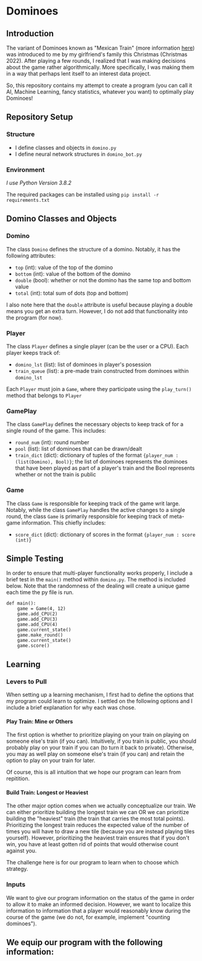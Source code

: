 # Dominoes

## Introduction 

The variant of Dominoes known as "Mexican Train" (more information [here](https://en.wikipedia.org/wiki/Mexican_Train)) was introduced to me by my girlfriend's family this Christmas (Christmas 2022). After playing a few rounds, I realized that I was making decisions about the game rather algorithmically. More specifically, I was making them in a way that perhaps lent itself to an interest data project. 

So, this repository contains my attempt to create a program (you can call it AI, Machine Learning, fancy statistics, whatever you want) to optimally play Dominoes! 

## Repository Setup 

### Structure 
- I define classes and objects in `domino.py`
- I define neural network structures in `domino_bot.py`

### Environment 

_I use Python Version 3.8.2_

The required packages can be installed using `pip install -r requirements.txt`

## Domino Classes and Objects

### Domino 

The class `Domino` defines the structure of a domino. Notably, it has the following attributes: 
- `top` (int): value of the top of the domino 
- `bottom` (int): value of the bottom of the domino 
- `double` (bool): whether or not the domino has the same top and bottom value 
- `total` (int): total sum of dots (top and bottom)

I also note here that the `double` attribute is useful because playing a double means you get an extra turn. However, I do not add that functionality into the program (for now). 

### Player 

The class `Player` defines a single player (can be the user or a CPU). Each player keeps track of:
- `domino_lst` (list): list of dominoes in player's posession 
- `train_queue` (list): a pre-made train constructed from dominoes within `domino_lst` 

Each `Player` must join a `Game`, where they participate using the `play_turn()` method that belongs to `Player`

### GamePlay

The class `GamePlay` defines the necessary objects to keep track of for a single round of the game. This includes: 
- `round_num` (int): round number 
- `pool` (list): list of dominoes that can be drawn/dealt 
- `train_dict` (dict): dictionary of tuples of the format `{player_num : (list(Domino), Bool)}`; the list of dominoes represents the dominoes that have been played as part of a player's train and the Bool represents whether or not the train is public

### Game 

The class `Game` is responsible for keeping track of the game writ large. Notably, while the class `GamePlay` handles the active changes to a single round, the class `Game` is primarily responsible for keeping track of meta-game information. This chiefly includes: 
- `score_dict` (dict): dictionary of scores in the format `{player_num : score (int)}`

## Simple Testing 

In order to ensure that multi-player functionality works properly, I include a brief test in the `main()` method within `domino.py`. The method is included below. Note that the randomness of the dealing will create a unique game each time the py file is run. 

```
def main():
    game = Game(4, 12)
    game.add_CPU(2)
    game.add_CPU(3)
    game.add_CPU(4)
    game.current_state()
    game.make_round()
    game.current_state()
    game.score()
```

## Learning 

### Levers to Pull 

When setting up a learning mechanism, I first had to define the options that my program could learn to optimize. I settled on the following options and I include a brief explanation for why each was chose. 

#### Play Train: Mine or Others 

The first option is whether to prioritize playing on your train on playing on someone else's train (if you can). Intuitively, if you train is public, you should probably play on your train if you can (to turn it back to private). Otherwise, you may as well play on someone else's train (if you can) and retain the option to play on your train for later. 

Of course, this is all intuition that we hope our program can learn from repitition. 

#### Build Train: Longest or Heaviest 

The other major option comes when we actually conceptualize our train. We can either prioritize building the longest train we can OR we can prioritize building the "heaviest" train (the train that carries the most total points). Prioritizing the longest train reduces the expected value of the number of times you will have to draw a new tile (because you are instead playing tiles yourself). However, prioritizing the heaviest train ensures that if you don't win, you have at least gotten rid of points that would otherwise count against you. 

The challenge here is for our program to learn when to choose which strategy. 

### Inputs 

We want to give our program information on the status of the game in order to allow it to make an informed decision. However, we want to localize this information to information that a player would reasonably know during the course of the game (we do not, for example, implement "counting dominoes").

We equip our program with the following information: 
- 